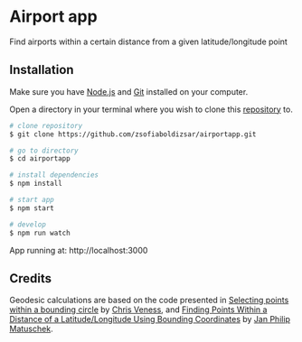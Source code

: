 # Airport app

Find airports within a certain distance from a given latitude/longitude point

## Installation

[node.js]: https://nodejs.org/en/
[git]: https://git-scm.com/downloads
[repository]: https://github.com/zsofiaboldizsar/airportapp.git

Make sure you have [Node.js] and [Git] installed on your computer.

Open a directory in your terminal where you wish to clone this [repository] to.

```bash
# clone repository
$ git clone https://github.com/zsofiaboldizsar/airportapp.git
```

```bash
# go to directory
$ cd airportapp
```

```bash
# install dependencies
$ npm install
```

```bash
# start app
$ npm start
```


```bash
# develop
$ npm run watch
```

App running at:
http://localhost:3000

## Credits

Geodesic calculations are based on the code presented in [Selecting points within a bounding circle](http://www.movable-type.co.uk/scripts/latlong-db.html) by [Chris Veness](http://www.movable-type.co.uk/), and
[Finding Points Within a Distance of a Latitude/Longitude Using Bounding Coordinates](http://janmatuschek.de/LatitudeLongitudeBoundingCoordinates#Longitude) by [Jan Philip Matuschek](http://janmatuschek.de/Contact).

